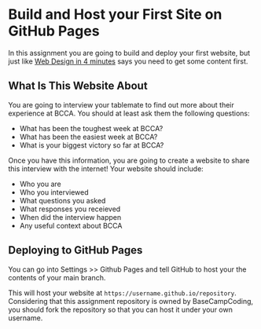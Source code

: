# Build and Host your First Site on GitHub Pages

In this assignment you are going to build and deploy your first website, but just like
[Web Design in 4 minutes](https://jgthms.com/web-design-in-4-minutes/) says you need to
get some content first.

## What Is This Website About

You are going to interview your tablemate to find out more about their experience at BCCA.
You should at least ask them the following questions:

- What has been the toughest week at BCCA?
- What has been the easiest week at BCCA?
- What is your biggest victory so far at BCCA?

Once you have this information, you are going to create a website to share this interview
with the internet! Your website should include:

- Who you are
- Who you interviewed
- What questions you asked
- What responses you receieved
- When did the interview happen
- Any useful context about BCCA

## Deploying to GitHub Pages

You can go into Settings >> Github Pages and tell GitHub to host your the contents of your main branch.

This will host your website at `https://username.github.io/repository`. Considering that this assignment
repository is owned by BaseCampCoding, you should fork the repository so that you can host it under your
own username.

